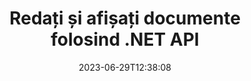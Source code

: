 ---
############################# Static ##########################
layout: "landing"
date: 2023-06-29T12:38:08
draft: false

lang: ro
product: "Viewer"
product_tag: "viewer"
platform: ".NET"
platform_tag: "net"

############################# Drop-down ############################
supported_platforms:
  items:
    # supported_platforms loop
    - title: ".NET"
      tag: "net"
    # supported_platforms loop
    - title: "Java"
      tag: "java"
    # supported_platforms loop
    - title: "Node.js"
      tag: "nodejs-java" 

############################# Head ############################
head_title: ".NET document viewer API, render PDF Word Excel Image HTML Diagram"
head_description: "C# ASP.NET vizualizator de fișiere și API de randare. Adăugați vizualizator PDF, vizualizator Word, vizualizator Excel, vizualizator de imagini, vizualizator HTML, funcții de vizualizare e-mail în aplicațiile .NET."

############################# Header ##########################
title: "Redați și afișați documente<br>folosind .NET API"
description: "Puternic Viewer API pentru a reda peste 180 de formate de documente în PDF, HTML și Imagine cu opțiuni de configurare versatile."
words:
  for: "for"

actions:
  main: "Descărcare gratuită NuGet"
  main_link: "https://www.nuget.org/packages/GroupDocs.Viewer"
  alt: "Licențiere"
  alt_link: "https://purchase.groupdocs.com/pricing/viewer/net"
  title: "Sunteți gata să începeți?"
  description: "Încercați gratuit funcțiile GroupDocs.Viewer sau solicitați o licență"

release:
  title: "Versiunea {0} a fost lansată"
  notes: "Vezi ce este nou"
  downloads: "Descărcări"
  link: "https://releases.groupdocs.com/viewer/net/release-notes/latest/"

code:
  title: "Redați fișierele PDF în C#"
  more: "Mai multe exemple"
  more_link: "https://github.com/groupdocs-viewer/GroupDocs.Viewer-for-.NET"
  install: "dotnet add package GroupDocs.Viewer"
  content: |
    ```csharp {style=abap}   
    // Load the source PDF file
    using (var viewer = new Viewer("resume.pdf"))
    {
        // Set output HTML options, one file per page
        var viewOptions = 
          HtmlViewOptions.ForEmbeddedResources("page_{0}.html");
        
        // Render PDF to HTML with embedded resources
        viewer.View(viewOptions);
    }
    ```

############################# Overview ############################
overview:
  enable: true
  title: "GroupDocs.Viewer dintr-o privire"
  description: "API pentru a randa, afișa, converti documente, diapozitive, diagrame și multe alte tipuri de documente în aplicațiile .NET"
  features:
    # feature loop
    - title: "Vizualizați documentele eficient și fiabil"
      content: "Cu GroupDocs.Viewer API puteți reda eficient documentele din orice formate acceptabile în HTML, JPEG, PNG și PDF cu opțiuni flexibile și puternice, menținând în același timp integritatea conținutului și a structurii documentului. GroupDocs.Viewer acceptă .NET Framework 4.6.2 și .NET 6.0, funcționează pe platformele Windows și Linux."

    # feature loop
    - title: "Cele mai populare formate de fișiere și documente sunt acceptate"
      content: "Acceptăm randarea celor mai populare 180 de formate de fișiere și documente, care includ familia de formate Word, Excel, PDF, PowerPoint, OpenDocument, arhive, imagini raster și vectoriale, cărți electronice, limbaje de programare și markupuri și multe alte tipuri de fișiere, inclusiv criptate. fișiere cu protecție prin parolă."

    # feature loop
    - title: "Ieșire personalizabilă"
      content: "GroupDocs.Viewer permite nu numai să randeze documentul, ci și să controleze cum exact, ce părți ale documentului ar trebui să fie redate sau acum, cum ar trebui să fie redate și să aplice diferite transformări la rezultatul randat."

    # feature loop
    - title: "UI pentru ASP.NET Core"
      content: "Oferim un pachet UI open source pentru ASP.NET Core, care poate fi adăugat la proiectul dvs. în câteva minute. Pachetul Viewer.UI conține o interfață web bazată pe Angular și oferă un set de API-uri utile și furnizori de stocare a datelor."

############################# Platforms ############################
platforms:
  enable: true
  title: "Independenta platformei"
  description: "GroupDocs.Viewer pentru .NET acceptă următoarele sisteme de operare, cadre și manageri de pachete"
  items:
    # platform loop
    - title: "Amazon"
      image: "amazon"
    # platform loop
    - title: "Docker"
      image: "docker"
    # platform loop
    - title: "Azure"
      image: "azure"
    # platform loop
    - title: "VS Code"
      image: "vs_code"
    # platform loop
    - title: "ReSharper"
      image: "resharper"
    # platform loop
    - title: "macOS"
      image: "finder"
    # platform loop
    - title: "Linux"
      image: "linux"
    # platform loop
    - title: "NuGet"
      image: "nuget"

############################# File formats ############################
formats:
  enable: true
  title: "Formate de fișiere acceptate"
  description: |
    GroupDocs.Viewer pentru .NET acceptă operațiuni cu următoarele [formate de fișiere](https://docs.groupdocs.com/viewer/net/supported-document-formats/).
  groups:
    # group loop
    - color: "green"
      content: |
        ### Microsoft Office, OpenDocument și formate text
        * **Word:** DOC, DOCX, DOCM, DOT, DOTX, DOTM, RTF, TXT
        * **Excel:** XLS, XLSX, XLSM, XLSB, XLTM, XLT, XLTM, XLTX
        * **PowerPoint:** PPT, PPTX, PPS, PPSX, PPSM, POT, POTM, POTX, PPTM        
        * **Project:** MPP, MPT, MPX
        * **Outlook:** MSG, EML, EMLX, PST, OST
        * **OneNote:** ONE
        * **OpenDocument:** ODT, OTT, ODS, ODP, OTP, OTS, ODG
        * **Fixed Page Layout:** PDF, TEX, XPS, OXPS
        * **e-Books:** EPUB, MOBI, DjVu
        * **Delimiter-Separated Values:** CSV, TSV
    # group loop
    - color: "blue"
      content: |
        ### Imagini, grafice și diagrame
        * **Imagini raster:** BMP, GIF, JPG, PNG, TIFF, WebP, DNG, DIB, Jpeg2000 family
        * **Windows Icon:** ICO
        * **Scalable Vector Graphics:** SVG, CDR, CMX, IGS, SVGZ        
        * **Adobe Photoshop:** PSD, PSB        
        * **Stereo Lithography (3D Printing):** STL        
        * **Medical Imaging:** DICOM
        * **Plotter Documents:** PLT, HPG
        * **Autodesk Design Web Formats:** DWF, DWG
        * **AutoCAD Drawing:** DWT, IFC, STL, CF2        
      # group loop
    - color: "red"
      content: |
        ### Alte        
        * **Web:** HTML, MHT, MHTML, XML
        * **Metafile:** WMF, EMF, CGM, EMZ, WMZ
        * **Visio:** VSD, VDX, VSS, VSSX, VSX, VST, VSTX, VTX, VSDX, VDW, VSTM, VSSM, VSDM
        * **Project:** MPP, MPT, MPX
        * **PostScript:** PS, EPS
        * **Arhive:** ZIP, TAR, BZ2, GZ, RAR, RAR5
        * **Alte:** VCF, VCARD, NUMBERS, NSF, OBJ
        * **C/C++/C# Files:** C, CC, C# , CPP, CXX, CS, H, HH, M, MM
        * **Java/JavaScript Files:** JAVA, JS, JSON, PROPERTIES

############################# Features ############################
features:
  enable: true
  title: "Funcții GroupDocs.Viewer"
  description: "Redați, afișați și convertiți fără probleme PDF și documente Office"

  items:
    # feature loop
    - icon: "viewhtml"
      title: "Vizualizați documentele în HTML"
      content: "Convertiți documentul de orice tip într-un document HTML cu CSS și SVG, care poate fi afișat în orice browser web modern."

    # feature loop
    - icon: "rasterize"
      title: "Rasterizați documentele"
      content: "Rasterizați orice format de document acceptabil la imaginea raster, cu formatul de imagine reglabil și calitatea compresiei."

    # feature loop
    - icon: "sourcecode"
      title: "Redați și evidențiați codurile de programare"
      content: "Suport pentru toate limbajele populare de programare, scripting și marcare, cu capacitatea de a analiza și evidenția sintaxa acestora."

    # feature loop
    - icon: "convertpdf"
      title: "Convertiți în PDF"
      content: "Documentul de orice format acceptabil poate fi ușor convertit și salvat în PDF cu opțiuni ajustabile."

    # feature loop
    - icon: "transform"
      title: "Aplicați transformări"
      content: "Documentul de ieșire poate fi transformat în timpul redării - paginile pot fi rotite și/sau rearanjate, iar filigranul textului poate fi plasat deasupra acestora."

    # feature loop
    - icon: "adjustment"
      title: "Ajustarea ieșirii HTML"
      content: "Documentele HTML de ieșire, generate de GroupDocs.Viewer, pot fi reglate foarte fin: este permisă salvarea în flux sau fișier, cu resurse externe sau încorporate, apeluri înapoi și așa mai departe."

    # feature loop
    - icon: "complex"
      title: "Sprijin pentru structuri complexe de documente"
      content: "GroupDocs.Viewer acceptă nu numai documentele individuale, ci și fișierele, care conțin intern o listă sau o structură ierarhică a documentelor, cum ar fi mesaje de e-mail cu atașamente, arhive ZIP cu fișiere interne în foldere, imagini TIFF cu mai multe pagini și așa mai departe."

    # feature loop
    - icon: "optimization"
      title: "Opțiuni de optimizare"
      content: "GroupDocs.Viewer conține un subsistem cache reglabil, care poate scurta timpul de încărcare utilizând versiunile stocate în cache ale documentelor. De asemenea, un set de opțiuni diferite pentru diferite formate permite excluderea unor părți sau aspecte inutile ale documentelor din randare (fonturi, foi de lucru ascunse, atașamente de e-mail) pentru a optimiza performanța generală"

    # feature loop
    - icon: "passwordprotected"
      title: "Suport pentru documente protejate prin parolă"
      content: "GroupDocs.Viewer permite deschiderea documentelor criptate de diferite tipuri: PDF, WordProcessing, Spreadsheet, Prezentare și altele, prin specificarea unei parole în opțiunile de încărcare."

############################# Code samples ############################
code_samples:
  enable: true
  title: "Exemple de cod"
  description: "Unele cazuri de utilizare tipice GroupDocs.Viewer pentru operațiuni .NET"
  items:
    # code sample loop
    - title: "Redați DOCX în HTML"
      content: |
        Proprietățile clasei [HtmlViewOptions](https://reference.groupdocs.com/viewer/net/groupdocs.viewer.options/htmlviewoptions/) vă permit să controlați procesul de conversie, mai multe despre aceasta [aici](https://docs .groupdocs.com/viewer/net/rendering-to-html/). De exemplu, puteți încorpora toate resursele externe în fișierul HTML de ieșire, puteți reduce fișierul de ieșire și îl puteți optimiza pentru imprimare.
        {{< landing/code title="C#">}}
        ```csharp {style=abap}
        using GroupDocs.Viewer;
        using GroupDocs.Viewer.Options;
        
        // Instantiate viewer
        using (Viewer viewer = new Viewer("resume.docx"))
        {
            // Set output HTML options
            HtmlViewOptions options = HtmlViewOptions.ForEmbeddedResources();
            
            // Render DOCX to HTML with embedded resources
            viewer.View(options);
        }
        ```
        {{< /landing/code >}}
    # code sample loop
    - title: "Exportați PPTX în PDF"
      content: |
        Creați o instanță de clasă [PdfViewOptions](https://reference.groupdocs.com/viewer/net/groupdocs.viewer.options/pdfviewoptions/) și transmiteți-o la [Viewer.View](https://reference.groupdocs. com/viewer/net/groupdocs.viewer/viewer/view/#view) pentru a converti un fișier PowerPoint PPTX în PDF. Proprietățile clasei PdfViewOptions vă permit să controlați procesul de conversie. De exemplu, puteți proteja fișierul PDF de ieșire, puteți reordona paginile acestuia și puteți specifica calitatea imaginilor documentului. Consultați [următoarea secțiune de documentație](https://docs.groupdocs.com/viewer/net/rendering-to-pdf/) pentru detalii.
        {{< landing/code title="C#">}}
        ```csharp {style=abap}   
        using GroupDocs.Viewer;
        using GroupDocs.Viewer.Options;
        
        using (var viewer = new Viewer("presentation.pptx"))
        {
            // Set output PDF options
            var viewOptions = new PdfViewOptions("presentation.pdf");
            
            // Export PPTX to PDF
            viewer.View(viewOptions);
        }
        ```
        {{< /landing/code >}}
############################# Reviews ############################
# reviews:
# enable: true
# title: "Recenzii ale produselor GroupDocs"
# description: "Nu ne credeți pe cuvânt. Vedeți ce spun alți dezvoltatori despre API-urile noastre"

# items:
#   # review loop
#   - title: "GroupDocs.Viewer"
#     content: "Servicii excelente și produse excelente. Au fost extrem de utile și receptivi în timpul procesului de implementare GroupDocs.Viewer pentru .NET, nu le pot recomanda suficient."
#     author: "Martin Lasarga"
#     company: "Product Manager at Axentria ECM by G.S.I."

#   # review loop
#   - title: "GroupDocs.Viewer"
#     content: "După implementarea și utilizarea GroupDocs.Viewer pentru .NET în proiect, se pare că funcționează foarte bine. Am testat cu multe documente și până acum e bine. Tot ceea ce am aruncat la el se redă frumos și arată la fel de bine ca într-un vizualizator PDF sau MS Word."
#     author: "Mats Oustad"
#     company: "Senior Consultant/Partner at Novanet AS"
---